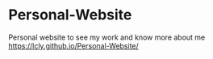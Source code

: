 # Personal-Website
Personal website to see my work and know more about me
https://lcly.github.io/Personal-Website/
